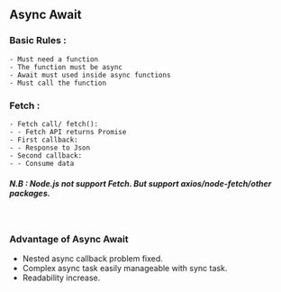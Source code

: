 ## Async Await

### Basic Rules :

```
- Must need a function
- The function must be async
- Await must used inside async functions
- Must call the function
```

### Fetch :

```
- Fetch call/ fetch():
- - Fetch API returns Promise
- First callback:
- - Response to Json
- Second callback:
- - Consume data
```

##### N.B : Node.js not support Fetch. But support axios/node-fetch/other packages.

<br/>

### Advantage of Async Await

- Nested async callback problem fixed.
- Complex async task easily manageable with sync task.
- Readability increase.
